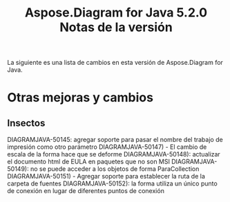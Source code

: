 ﻿---
title: Aspose.Diagram for Java 5.2.0 Notas de la versión
type: docs
weight: 80
url: /es/java/aspose-diagram-for-java-5-2-0-release-notes/
---
La siguiente es una lista de cambios en esta versión de Aspose.Diagram for Java.
# **Otras mejoras y cambios**
## **Insectos**
DIAGRAMJAVA-50145: agregar soporte para pasar el nombre del trabajo de impresión como otro parámetro
DIAGRAMJAVA-50147) - El cambio de escala de la forma hace que se deforme
DIAGRAMJAVA-50148): actualizar el documento html de EULA en paquetes que no son MSI
DIAGRAMJAVA-50149): no se puede acceder a los objetos de forma ParaCollection
DIAGRAMJAVA-50151) - Agregar soporte para establecer la ruta de la carpeta de fuentes
DIAGRAMJAVA-50152): la forma utiliza un único punto de conexión en lugar de diferentes puntos de conexión
